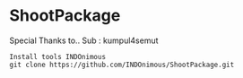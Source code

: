 # ShootPackage

Special Thanks to.. 
    Sub : kumpul4semut 
    
    Install tools INDOnimous 
    git clone https://github.com/INDOnimous/ShootPackage.git

